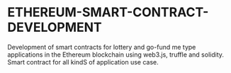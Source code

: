# ETHEREUM-SMART-CONTRACT-DEVELOPMENT
Development of smart contracts for lottery and go-fund me type applications in the Ethereum blockchain using web3.js, truffle and solidity. Smart contract for all kindS of application use case.

